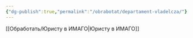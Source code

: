 ```yaml
---
{"dg-publish":true,"permalink":"/obrabotat/departament-vladelcza/"}
---
```


[[Обработать/Юристу в ИМАГО\|Юристу в ИМАГО]]